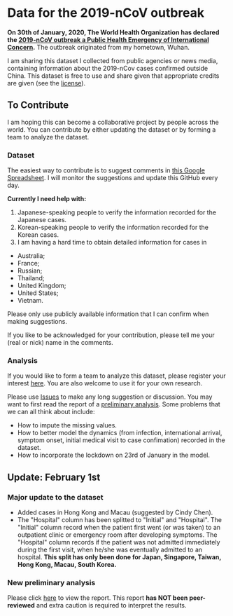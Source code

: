 # Data for the 2019-nCoV outbreak

**On 30th of January, 2020, The World Health Organization has declared the [2019-nCoV outbreak a Public Health Emergency of International Concern](https://www.who.int/news-room/detail/30-01-2020-statement-on-the-second-meeting-of-the-international-health-regulations-(2005)-emergency-committee-regarding-the-outbreak-of-novel-coronavirus-(2019-ncov)).** The outbreak originated from my hometown, Wuhan.

I am sharing this dataset I collected from public agencies or news media, containing information about the 2019-nCov cases confirmed outside China. This dataset is free to use and share given that appropriate credits are given (see the [license](./LICENSE.md)).

## To Contribute

I am hoping this can become a collaborative project by people across the world. You can contribute by either updating the dataset or by forming a team to analyze the dataset.

### Dataset
The easiest way to contribute is to suggest comments in [this Google Spreadsheet](https://docs.google.com/spreadsheets/d/1H4MzVxkug2txyzkiDJsGVKB04YveYcsHg9ijuer8clE/edit?usp=sharing). I will monitor the suggestions and update this GitHub every day.

**Currently I need help with:**
1. Japanese-speaking people to verify the information recorded for the Japanese cases.
2. Korean-speaking people to verify the information recorded for the Korean cases.
3. I am having a hard time to obtain detailed information for cases in 
- Australia;
- France;
- Russian;
- Thailand;
- United Kingdom;
- United States;
- Vietnam.

Please only use publicly available information that I can confirm when making suggestions.

If you like to be acknowledged for your contribution, please tell me your (real or nick) name in the comments.

### Analysis

If you would like to form a team to analyze this dataset, please register your interest [here](https://github.com/qingyuanzhao/2019-nCov-Data/issues/1). You are also welcome to use it for your own research.

Please use [Issues](https://github.com/qingyuanzhao/Coronavirus-Data/issues) to make any long suggestion or discussion. You may want to first read the report of a [preliminary analysis](https://htmlpreview.github.io/?https://github.com/qingyuanzhao/2019-nCov-Data/blob/master/Feb1.html). Some problems that we can all think about include:
- How to impute the missing values.
- How to better model the dynamics (from infection, international arrival, symptom onset, initial medical visit to case confimation) recorded in the dataset.
- How to incorporate the lockdown on 23rd of January in the model.

## Update: February 1st

### Major update to the dataset

- Added cases in Hong Kong and Macau (suggested by Cindy Chen).
- The "Hospital" column has been splitted to "Initial" and "Hospital". The "Initial" column record when the patient first went (or was taken) to an outpatient clinic or emergency room after developing symptoms. The "Hospital" column records if the patient was not admitted immediately during the first visit, when he/she was eventually admitted to an hospital. **This split has only been done for Japan, Singapore, Taiwan, Hong Kong, Macau, South Korea.**

### New preliminary analysis

Please click [here](https://htmlpreview.github.io/?https://github.com/qingyuanzhao/2019-nCov-Data/blob/master/Feb1.html) to view the report. This report **has NOT been peer-reviewed** and extra caution is required to interpret the results.
